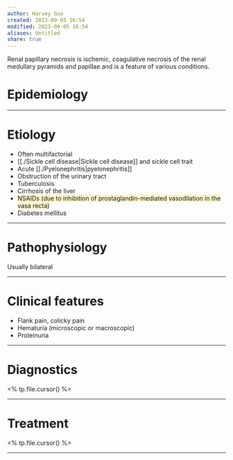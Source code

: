 ```yaml
---
author: Harvey Guo
created: 2023-09-05 16:54
modified: 2023-09-05 16:54
aliases: Untitled
share: true
---
```

Renal papillary necrosis is ischemic, coagulative necrosis of the renal medullary pyramids and papillae and is a feature of various conditions.
# Epidemiology


---
# Etiology
- Often multifactorial
- [[./Sickle cell disease|Sickle cell disease]] and sickle cell trait
- Acute [[./Pyelonephritis|pyelonephritis]]
- Obstruction of the urinary tract
- Tuberculosis
- Cirrhosis of the liver
- <span style="background:rgba(240, 200, 0, 0.2)">NSAIDs (due to inhibition of prostaglandin-mediated vasodilation in the vasa recta)</span>
- Diabetes mellitus

---
# Pathophysiology
Usually bilateral

---
# Clinical features
- Flank pain, colicky pain
- Hematuria (microscopic or macroscopic)
- Proteinuria

---
# Diagnostics
<% tp.file.cursor() %>

---
# Treatment
<% tp.file.cursor() %>

---
